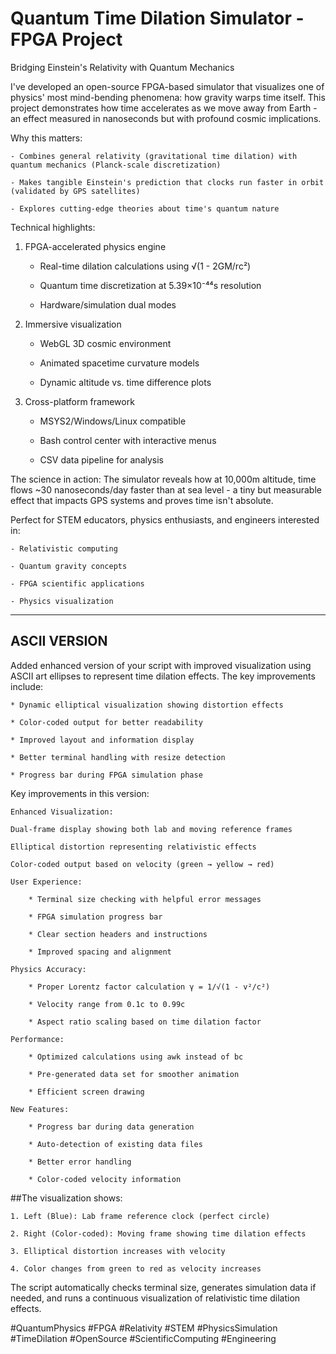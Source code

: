 # Quantum Time Dilation Simulator - FPGA Project

Bridging Einstein's Relativity with Quantum Mechanics

I've developed an open-source FPGA-based simulator that visualizes one of physics' most mind-bending phenomena: how gravity warps time itself. This project demonstrates how time accelerates as we move away from Earth - an effect measured in nanoseconds but with profound cosmic implications.

Why this matters:

    - Combines general relativity (gravitational time dilation) with quantum mechanics (Planck-scale discretization)

    - Makes tangible Einstein's prediction that clocks run faster in orbit (validated by GPS satellites)

    - Explores cutting-edge theories about time's quantum nature

Technical highlights:

1. FPGA-accelerated physics engine

   - Real-time dilation calculations using √(1 - 2GM/rc²)

   - Quantum time discretization at 5.39×10⁻⁴⁴s resolution

   - Hardware/simulation dual modes

2. Immersive visualization

    - WebGL 3D cosmic environment

    - Animated spacetime curvature models

    - Dynamic altitude vs. time difference plots

3. Cross-platform framework

    - MSYS2/Windows/Linux compatible

    - Bash control center with interactive menus

    - CSV data pipeline for analysis

The science in action:
The simulator reveals how at 10,000m altitude, time flows ~30 nanoseconds/day faster than at sea level - a tiny but measurable effect that impacts GPS systems and proves time isn't absolute.

Perfect for STEM educators, physics enthusiasts, and engineers interested in:

    - Relativistic computing

    - Quantum gravity concepts

    - FPGA scientific applications

    - Physics visualization

----------------------------------
ASCII VERSION
----------------------------------

Added enhanced version of your script with improved visualization using ASCII art ellipses to represent time dilation effects. The key improvements include:

    * Dynamic elliptical visualization showing distortion effects

    * Color-coded output for better readability

    * Improved layout and information display

    * Better terminal handling with resize detection

    * Progress bar during FPGA simulation phase

Key improvements in this version:

    Enhanced Visualization:

    Dual-frame display showing both lab and moving reference frames

    Elliptical distortion representing relativistic effects

    Color-coded output based on velocity (green → yellow → red)

    User Experience:

        * Terminal size checking with helpful error messages

        * FPGA simulation progress bar

        * Clear section headers and instructions

        * Improved spacing and alignment

    Physics Accuracy:

        * Proper Lorentz factor calculation γ = 1/√(1 - v²/c²)

        * Velocity range from 0.1c to 0.99c

        * Aspect ratio scaling based on time dilation factor

    Performance:

        * Optimized calculations using awk instead of bc

        * Pre-generated data set for smoother animation

        * Efficient screen drawing

    New Features:

        * Progress bar during data generation

        * Auto-detection of existing data files

        * Better error handling

        * Color-coded velocity information

##The visualization shows:

    1. Left (Blue): Lab frame reference clock (perfect circle)

    2. Right (Color-coded): Moving frame showing time dilation effects

    3. Elliptical distortion increases with velocity

    4. Color changes from green to red as velocity increases

The script automatically checks terminal size, generates simulation data if needed, and runs a continuous visualization of relativistic time dilation effects.



#QuantumPhysics #FPGA #Relativity #STEM #PhysicsSimulation #TimeDilation #OpenSource #ScientificComputing #Engineering
